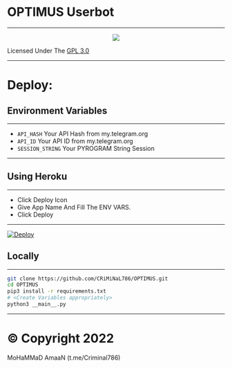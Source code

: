# OPTIMUS Userbot
---

<p align="center">
    <a href="https://www.python.org/" alt="made-with-pytho an"> <img src="https://img.shields.io/badge/MADE%20WITH-PYTHON-black.svg?style=flat-square&logo=python&logoColor=blue&color=red" /></a>

Licensed Under The [GPL 3.0](LICENSE)

---

# Deploy:
## Environment Variables
---
- `API_HASH` Your API Hash from my.telegram.org
- `API_ID` Your API ID from my.telegram.org
- `SESSION_STRING` Your PYROGRAM String Session
---

## Using Heroku
---
- Click Deploy Icon
- Give App Name And Fill The ENV VARS.
- Click Deploy
---
[![Deploy](https://www.herokucdn.com/deploy/button.svg)](https://heroku.com/deploy?template=https://github.com/CRiMiNaL786/OPTIMUS)
## Locally
---
```sh
git clone https://github.com/CRiMiNaL786/OPTIMUS.git
cd OPTIMUS
pip3 install -r requirements.txt
# <Create Variables appropriately>
python3 __main__.py
```
---


# © Copyright 2022 
MoHaMMaD AmaaN (t.me/Criminal786)
